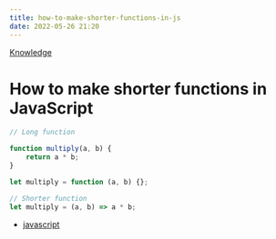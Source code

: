 ```yaml
---
title: how-to-make-shorter-functions-in-js
date: 2022-05-26 21:20
---
```


[Knowledge](Knowledge.md)

# How to make shorter functions in JavaScript

```js
// Long function

function multiply(a, b) {
    return a * b;
}

let multiply = function (a, b) {};

// Shorter function
let multiply = (a, b) => a * b;
```

-   [javascript](javascript.md)
